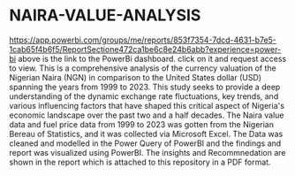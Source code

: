# NAIRA-VALUE-ANALYSIS
https://app.powerbi.com/groups/me/reports/853f7354-7dcd-4631-b7e5-1cab65f4b6f5/ReportSectione472ca1be6c8e24b6abb?experience=power-bi
above is the link to the PowerBi dashboard. click on it and request access to view.
This is a comprehensive analysis of the currency valuation of the Nigerian Naira (NGN) in comparison to the United States dollar (USD) spanning the years from 1999 to 2023. This study seeks to provide a deep understanding of the dynamic exchange rate fluctuations, key trends, and various influencing factors that have shaped this critical aspect of Nigeria's economic landscape over the past two and a half decades.
The Naira value data and fuel price data from 1999 to 2023 was gotten from the Nigerian Bereau of Statistics, and it was collected via Microsoft Excel. The Data was cleaned and modelled in the Power Query of PowerBI and the findings and report was visualized using PowerBI.
The insights and Recommnedation are shown in the report which is attached to this repository in a PDF format. 
